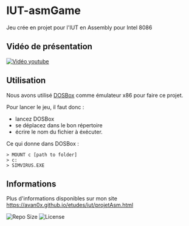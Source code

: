 # IUT-asmGame
Jeu crée en projet pour l'IUT en Assembly pour Intel 8086

## Vidéo de présentation

[![Vidéo youtube](https://img.youtube.com/vi/W9PVjym2soM/0.jpg)](https://youtu.be/W9PVjym2soM)

## Utilisation

Nous avons utilisé [DOSBox](https://www.dosbox.com/) comme émulateur x86 pour faire ce projet.

Pour lancer le jeu, il faut donc :

* lancez DOSBox
* se déplacez dans le bon répertoire
* écrire le nom du fichier à éxécuter.

Ce qui donne dans DOSBox : 

```console
> MOUNT c [path to folder]
> c:
> SIMVIRUS.EXE
```

## Informations
Plus d'informations disponibles sur mon site <https://avan0x.github.io/etudes/iut/projetAsm.html>

![Repo Size](https://img.shields.io/github/repo-size/avan0x/IUT-asmGame?logo=github)
![License](https://img.shields.io/github/license/avan0x/IUT-asmGame?logo=github)
